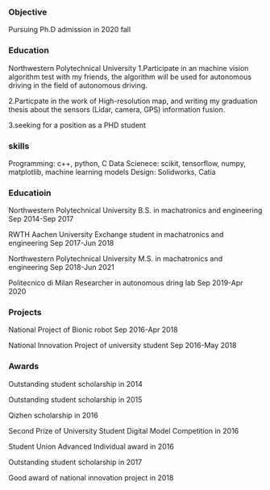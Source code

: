 ### Objective
Pursuing Ph.D admission in 2020 fall
### Education
Northwestern Polytechnical University
1.Participate in an machine vision algorithm test with my friends, the algorithm will be used for autonomous driving in the field of autonomous driving.

2.Particpate in the work of High-resolution map, and writing my graduation thesis about the sensors (Lidar, camera, GPS) information fusion.

3.seeking for a position as a PHD student



### skills

Programming: c++, python, C
Data Scienece: scikit, tensorflow, numpy, matplotlib, machine learning models
Design: Solidworks, Catia


### Educatioin

Northwestern Polytechnical University
B.S. in machatronics and engineering
Sep 2014-Sep 2017

RWTH Aachen University
Exchange student in machatronics and engineering
Sep 2017-Jun 2018

Northwestern Polytechnical University
M.S. in machatronics and engineering
Sep 2018-Jun 2021

Politecnico di Milan
Researcher in autonomous dring lab
Sep 2019-Apr 2020

### Projects

National Project of Bionic robot
Sep 2016-Apr 2018

National Innovation Project of university student
Sep 2016-May 2018

### Awards

Outstanding student scholarship in 2014

Outstanding student scholarship in 2015

Qizhen scholarship in 2016

Second Prize of University Student Digital Model Competition in 2016

Student Union Advanced Individual award in 2016

Outstanding student scholarship in 2017

Good award of national innovation project in 2018

